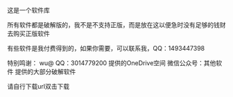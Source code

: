 这是一个软件库

所有软件都是破解版的，我不是不支持正版，而是放在这以便急时没有足够的钱财去购买正版软件

有些软件是我付费得到的，如果你需要，可以联系我，QQ：1493447398

特别鸣谢：
wu@    QQ：3014779200   提供的OneDrive空间
微信公众号：其他软件   提供的大部分破解软件

请自行下载url双击下载
